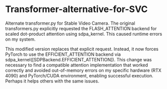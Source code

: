 # Transformer-alternative-for-SVC
Alternate transformer.py for Stable Video Camera.
The original transformers.py explicitly requested the FLASH_ATTENTION backend for scaled dot-product attention using sdpa_kernel. This caused runtime errors on my system.

This modified version replaces that explicit request. Instead, it now forces PyTorch to use the EFFICIENT_ATTENTION backend via sdpa_kernel([SDPBackend.EFFICIENT_ATTENTION]). This change was necessary to find a compatible attention implementation that worked correctly and avoided out-of-memory errors on my specific hardware (RTX 4090) and PyTorch/CUDA environment, enabling successful execution.
Perhaps it helps others with the same issues.
